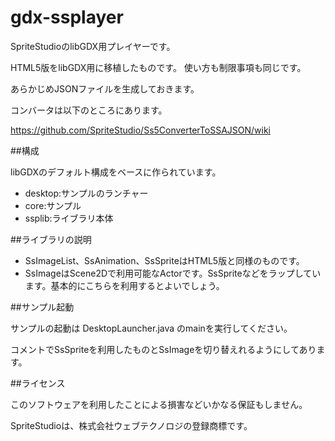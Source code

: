 # gdx-ssplayer

SpriteStudioのlibGDX用プレイヤーです。

HTML5版をlibGDX用に移植したものです。
使い方も制限事項も同じです。

あらかじめJSONファイルを生成しておきます。

コンバータは以下のところにあります。

https://github.com/SpriteStudio/Ss5ConverterToSSAJSON/wiki



##構成

libGDXのデフォルト構成をベースに作られています。

* desktop:サンプルのランチャー
* core:サンプル
* ssplib:ライブラリ本体

##ライブラリの説明

* SsImageList、SsAnimation、SsSpriteはHTML5版と同様のものです。
* SsImageはScene2Dで利用可能なActorです。SsSpriteなどをラップしています。基本的にこちらを利用するとよいでしょう。

##サンプル起動

サンプルの起動は DesktopLauncher.java のmainを実行してください。

コメントでSsSpriteを利用したものとSsImageを切り替えれるようにしてあります。


##ライセンス

このソフトウェアを利用したことによる損害などいかなる保証もしません。


SpriteStudioは、株式会社ウェブテクノロジの登録商標です。

